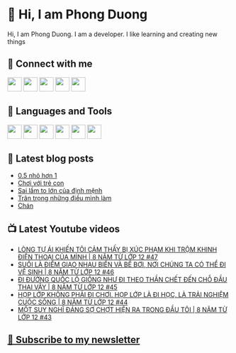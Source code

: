 # 👋 Hi, I am Phong Duong

Hi, I am Phong Duong. I am a developer. I like learning and creating new things

## 🔗 Connect with me
[<img height="32" width="32" src="https://cdn.jsdelivr.net/npm/simple-icons@v3/icons/youtube.svg" />](https://www.youtube.com/channel/UCXykqt3V2-9bYXKWZRcH0rA)
[<img height="32" width="32" src="https://cdn.jsdelivr.net/npm/simple-icons@v3/icons/instagram.svg" />](https://www.instagram.com/phongduonglh)
[<img height="32" width="32" src="https://cdn.jsdelivr.net/npm/simple-icons@v3/icons/twitter.svg" />](https://twitter.com/phongduonglh)
[<img height="32" width="32" src="https://cdn.jsdelivr.net/npm/simple-icons@v3/icons/facebook.svg" />](https://www.facebook.com/phongduonglh)
[<img height="32" width="32" src="https://cdn.jsdelivr.net/npm/simple-icons@v3/icons/linkedin.svg" />](https://www.linkedin.com/in/phongduonglh)

## 🧰 Languages and Tools

[<img height="32" width="32" src="https://cdn.jsdelivr.net/npm/simple-icons@v3/icons/javascript.svg" />](javascript)
[<img height="32" width="32" src="https://cdn.jsdelivr.net/npm/simple-icons@v3/icons/html5.svg" />](html5)
[<img height="32" width="32" src="https://cdn.jsdelivr.net/npm/simple-icons@v3/icons/css3.svg" />](css3)
[<img height="32" width="32" src="https://cdn.jsdelivr.net/npm/simple-icons@v3/icons/node-dot-js.svg" />](nodejs)
[<img height="32" width="32" src="https://cdn.jsdelivr.net/npm/simple-icons@v3/icons/react.svg" />](react)
[<img height="32" width="32" src="https://cdn.jsdelivr.net/npm/simple-icons@v3/icons/vue-dot-js.svg" />](vue)

## 📝 Latest blog posts

<!-- BLOG-POST-LIST:START -->
- [0.5 nhỏ hơn 1](https://phongduong.dev/blog/2021/06/0-5-nho-hon-1/)
- [Chơi với trẻ con](https://phongduong.dev/blog/2021/06/choi-voi-tre-con/)
- [Sai lầm to lớn của định mệnh](https://phongduong.dev/blog/2021/06/sai-lam-to-lon-cua-dinh-menh/)
- [Trân trọng những điều mình làm](https://phongduong.dev/blog/2021/06/tran-trong-nhung-dieu-minh-lam/)
- [Chán](https://phongduong.dev/blog/2021/06/chan/)
<!-- BLOG-POST-LIST:END -->

## 📺 Latest Youtube videos

<!-- YOUTUBE-VIDEO-LIST:START -->
- [LÒNG TỰ ÁI KHIẾN TÔI CẢM THẤY BỊ XÚC PHẠM KHI TRỘM KHINH ĐIỆN THOẠI CỦA MÌNH | 8 NĂM TỪ LỚP 12 #47](https://www.youtube.com/watch?v=z-0LMajUB9c)
- [SUỐI LÀ ĐIỂM GIAO NHAU BIỂN VÀ BỂ BƠI, NƠI CHÚNG TA CÓ THỂ ĐI VỆ SINH | 8 NĂM TỪ LỚP 12 #46](https://www.youtube.com/watch?v=pUkeZD92s1o)
- [ĐI ĐƯỜNG QUỐC LỘ GIỐNG NHƯ ĐI THEO THẦN CHẾT ĐẾN CHỖ ĐẦU THAI VẬY | 8 NĂM TỪ LỚP 12 #45](https://www.youtube.com/watch?v=qvHxSTfQVN8)
- [HỌP LỚP KHÔNG PHẢI ĐI CHƠI. HỌP LỚP LÀ ĐI HỌC, LÀ TRẢI NGHIỆM CUỘC SỐNG | 8 NĂM TỪ LỚP 12 #44](https://www.youtube.com/watch?v=EPwNe6A8FMw)
- [MỘT SUY NGHĨ ĐÁNG SỢ CHỢT HIỆN RA TRONG ĐẦU TÔI | 8 NĂM TỪ LỚP 12 #43](https://www.youtube.com/watch?v=pkFNiA6mRhI)
<!-- YOUTUBE-VIDEO-LIST:END -->

## [💌 Subscribe to my newsletter](https://koogio.substack.com/)
